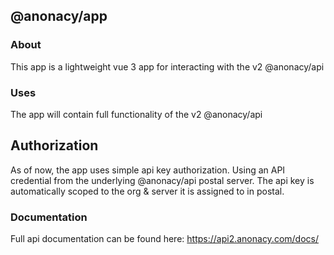 ## @anonacy/app

### About
This app is a lightweight vue 3 app for interacting with the v2 @anonacy/api

### Uses

The app will contain full functionality of the v2 @anonacy/api

## Authorization
As of now, the app uses simple api key authorization. Using an API credential from the underlying @anonacy/api postal server. The api key is automatically scoped to the org & server it is assigned to in postal.

### Documentation

Full api documentation can be found here:
https://api2.anonacy.com/docs/


